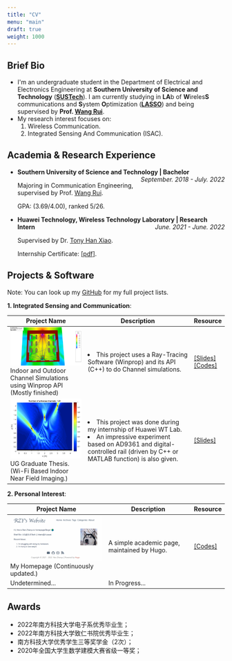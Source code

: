 ```yaml
---
title: "CV"
menu: "main"
draft: true
weight: 1000
---
```




## Brief Bio

+ I'm an undergraduate student in the Department of Electrical and Electronics Engineering at **Southern University of Science and Technology** (**[SUSTech](https://www.sustech.edu.cn/en/)**). I am currently studying in **LA**b of **W**ireles**S** communications and **S**ystem **O**ptimization (**[LASSO](http://lasso.eee.sustech.edu.cn/)**) and being supervised by **Prof. [Wang Rui](https://eee.sustech.edu.cn/p/wangrui/index.html)**.
+ My research interest focuses on:
  1. Wireless Communication.
  2. Integrated Sensing And Communication (ISAC).

## Academia & Research Experience

+ <b>Southern University of Science and Technology | Bachelor</b> <i style="float: right">September. 2018 - July. 2022</i>

  Majoring in Communication Engineering, supervised by Prof. [Wang Rui](https://eee.sustech.edu.cn/p/wangrui/index.html).

  GPA: (3.69/4.00), ranked 5/26.

+ <b>Huawei Technology, Wireless Technology Laboratory | Research Intern</b> <i style="float: right">June. 2021 - June. 2022</i>

  Supervised by Dr. [Tony Han Xiao](https://scholar.google.com/citations?hl=en&user=cqvSehcAAAAJ). 
  
  Internship Certificate: [[pdf]](/cv.assets/实习证明.pdf).

## Projects & Software

Note: You can look up my [GitHub](https://github.com/rzy0901) for my full project lists.

**1. Integrated Sensing and Communication**:

| Project Name                                                 | Description                                                  | Resource                                                     |
| ------------------------------------------------------------ | ------------------------------------------------------------ | ------------------------------------------------------------ |
| <img src="/cv.assets/image-20211204033131472.png" style="zoom:35%;" /> <br/>Indoor and Outdoor Channel Simulations using Winprop API (Mostly finished) | <li> This project uses a Ray-Tracing Software (Winprop) and its API (C++) to do Channel simulations. | [[Slides]](https://raw.githubusercontent.com/rzy0901/testWinprop/master/2021_7_12.pdf) <br/>[[Codes]](https://github.com/rzy0901/testWinprop) |
| <img src="/cv.assets/image-20220510230834702.png" alt="image-20220510230834702" style="zoom: 35%;" /><br/>UG Graduate Thesis. (Wi-Fi Based Indoor Near Field Imaging.) | <li>This project was done during my internship of Huawei WT Lab.<br/><li>An impressive experiment based on AD9361 and digital-controlled rail (driven by C++ or MATLAB function) is also given. |[[Slides]](/cv.assets/任振裕毕业设计20220528v3.pdf) |

**2. Personal Interest**:

| Project Name                                                 | Description                                 | Resource                                                |
| ------------------------------------------------------------ | ------------------------------------------- | ------------------------------------------------------- |
| <img src="/cv.assets/image-20220116190146368.png" alt="image-20220116190146368" style="zoom:33%;" /> <br/>My Homepage (Continuously updated.) | A simple academic page, maintained by Hugo. | [[Codes]](https://github.com/rzy0901/rzy0901.github.io) |
| Undetermined...                                              | In Progress...                              |                                                         |

## Awards

+ 2022年南方科技大学电子系优秀毕业生；
+ 2022年南方科技大学致仁书院优秀毕业生；
+ 南方科技大学优秀学生三等奖学金（2次）；
+ 2020年全国大学生数学建模大赛省级一等奖；